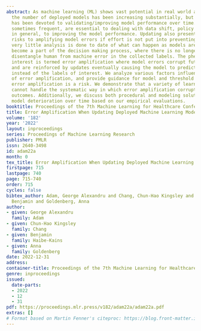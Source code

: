 ```yaml
---
abstract: As machine learning (ML) shows vast potential in real world applications,
  the number of deployed models has been increasing substantially, but little attention
  has been devoted to validating/improving model performance over time. Model updates,
  sometimes frequent, are essential to dealing with data shift, policy changes and
  in general, to improving the model performance. Updating also presents significant
  risks to amplifying model errors if effort is not put into preventing it. Unfortunately
  very little analysis is done to date of what can happen as models are deployed and
  become a part of the decision making process, where there is no longer a way to
  disentangle human from machine error in the collected labels. The phenomenon of
  interest is termed error amplification where model errors corrupt future labels,
  and are reinforced by updates eventually causing the model to predict its own outputs
  instead of the labels of interest. We analyze various factors influencing the magnitude
  of error amplification, and provide guidance for model and threshold selection when
  error amplification is a risk. We demonstrate that a variety of learning techniques
  cannot handle the systematic way in which error amplification corrupts observed
  outcomes. Additionally, we discuss both procedural and modeling solutions to reduce
  model deterioration over time based on our empirical evaluations.
booktitle: Proceedings of the 7th Machine Learning for Healthcare Conference
title: Error Amplification When Updating Deployed Machine Learning Models
volume: '182'
year: '2022'
layout: inproceedings
series: Proceedings of Machine Learning Research
publisher: PMLR
issn: 2640-3498
id: adam22a
month: 0
tex_title: Error Amplification When Updating Deployed Machine Learning Models
firstpage: 715
lastpage: 740
page: 715-740
order: 715
cycles: false
bibtex_author: Adam, George Alexandru and Chang, Chun-Hao Kingsley and Haibe-Kains,
  Benjamin and Goldenberg, Anna
author:
- given: George Alexandru
  family: Adam
- given: Chun-Hao Kingsley
  family: Chang
- given: Benjamin
  family: Haibe-Kains
- given: Anna
  family: Goldenberg
date: 2022-12-31
address:
container-title: Proceedings of the 7th Machine Learning for Healthcare Conference
genre: inproceedings
issued:
  date-parts:
  - 2022
  - 12
  - 31
pdf: https://proceedings.mlr.press/v182/adam22a/adam22a.pdf
extras: []
# Format based on Martin Fenner's citeproc: https://blog.front-matter.io/posts/citeproc-yaml-for-bibliographies/
---
```

